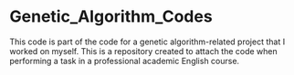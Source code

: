 # Genetic_Algorithm_Codes

This code is part of the code for a genetic algorithm-related project that I worked on myself. This is a repository created to attach the code when performing a task in a professional academic English course.
